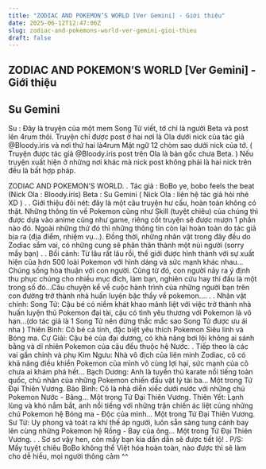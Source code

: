```yaml
---
title: "ZODIAC AND POKEMON’S WORLD [Ver Gemini] - Giới thiệu"
date: 2025-06-12T12:47:06Z
slug: zodiac-and-pokemons-world-ver-gemini-gioi-thieu
draft: false
---
```


## ZODIAC AND POKEMON’S WORLD [Ver Gemini] - Giới thiệu

## Su Gemini

Su : Đây là truyện của một mem Song Tử viết, tớ chỉ là người Beta và post lên 4rum thôi.
Truyện chỉ được post ở hai nơi là Ola dưới nick của tác giả @Bloody.iris và nơi thứ hai là4rum Mật ngữ 12 chòm sao dưới nick của tớ. ( Truyện được tác giả @Bloody.iris post trên Ola là bản gốc chưa Beta. )
Nếu truyện xuất hiện ở những nơi khác mà nick post không phải là hai nick trên đều là bất hợp pháp.
 
ZODIAC AND POKEMON’S WORLD​.
.
Tác giả : BoBo  ye, bobo feels the beat  (Nick Ola : Bloody.iris)
Beta : Su Gemini ( Nick Ola : liên hệ tác giả hỏi nhé XD )
.
.
Giới thiệu đôi nét: đây là một câu truyện hư cấu, hoàn toàn không có thật. Những thông tin về Pokemon cũng như Skill (tuyệt chiêu) của chúng thì được dựa vào anime cũng như game, riêng cốt truyện sẽ được mượn 1 phần nào đó. Ngoài những thứ đó thì những thông tin còn lại hoàn toàn do tác giả bịa ra (địa điểm, nhiệm vụ…). Đồng thời, những nhân vật trong đây đều do Zodiac sắm vai, có những cung sẽ phân thân thành một nùi người (sorry mấy bạn) 
.
.
Bối cảnh: Từ lâu rất lâu rồi, thế giới được hình thành với sự xuất hiện của hơn 500 loài Pokemon với hình dáng và sức mạnh khác nhau…Chúng sống hòa thuận với con người. Cũng từ đó, con người nảy ra ý định thu phục chúng cho nhiều mục đích, làm bạn, nghiên cứu hay thi đấu là một trong số đó…Câu chuyện kể về cuộc hành trình của những người bạn trên con đường trở thành nhà huấn luyện bậc thầy về pokemon….
.
.
Nhân vật chính:
Song Tử: Cậu bé có niềm khát khao mãnh liệt với việc trở thành nhà huấn luyện thú Pokemon đại tài, cậu có tình yêu thương với Pokemon là vô hạn…(do tác giả là 1 Song Tử nên đừng thắc mắc sao Song Tử được ưu ái nha )
Thiên Bình: Cô bé cá tính, đặc biệt yêu thích Pokemon Siêu linh và Bóng ma. 
Cự Giải: Cậu bé của đại dương, có khả năng bơi lội không ai sánh bằng và dĩ nhiên Pokemon của cậu đều thuộc hệ Nước.
.
Tiếp theo là các vai gần chính và phụ 
Kim Ngưu: Nhà vô địch của liên minh Zodiac, cô có khả năng điều khiển Pokemon của mình vô cùng lợi hại, sức mạnh của cô chưa ai khám phá hết…
Bạch Dương: Anh là tuyển thủ karate nổi tiếng toàn quốc, chủ nhân của những Pokemon chiến đấu vật lý tài ba… Một trong Tứ Đại Thiên Vương.
Bảo Bình: Cô là nhà diễn xiếc dưới nước với những chú Pokemon Nước - Băng… Một trong Tứ Đại Thiên Vương.
Thiên Yết: Lạnh lùng và khó nắm bắt, anh nổi tiếng với những trận chiến ác liệt cùng những chú Pokemon hệ Bóng ma - Độc của mình… Một trong Tứ Đại Thiên Vương.
Sư Tử: Uy phong và toát ra khí thế áp người, luôn sẵn sàng tung cánh bay lên cùng những Pokemon hệ Rồng - Bay của ông… Một trong Tứ Đại Thiên Vương. 
.
.
Sơ sơ vậy hen, còn mấy bạn kia dần dần sẽ được tiết lộ! 
.
P/S: Mấy tuyệt chiêu BoBo không thể Việt hóa hoàn toàn, nào được thì sẽ làm cho dễ hiểu, mọi người thông cảm ^^